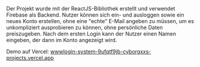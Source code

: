 
Der Projekt wurde mit der ReactJS-Bibliothek erstellt und verwendet Firebase als Backend. Nutzer können sich ein- und ausloggen sowie ein neues Konto erstellen, ohne eine "echte" E-Mail angeben zu müssen, um es unkompliziert ausprobieren zu können, ohne persönliche Daten preiszugeben. Nach dem ersten Login kann der Nutzer einen Namen eingeben, der dann im Konto angezeigt wird.

Demo auf Vercel: [wwwlogin-system-9ufqtf9jb-cyborgxxs-projects.vercel.app](https://login-system-9ufqtf9jb-cyborgxxs-projects.vercel.app/)
 
 
